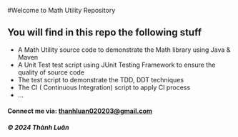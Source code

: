 #Welcome to Math Utility Repository

## You will find in this repo the following stuff

* A Math Utility source code to demonstrate the Math library using Java & Maven
* A Unit Test test script using JUnit Testing Framework to ensure the quality of source code
* The test script to demonstrate the TDD, DDT techniques 
* The CI ( Continuous Integration) script to apply CI process
* ...

#### Connect me via: thanhluan020203@gmail.com
##### &#169; 2024 Thành Luân